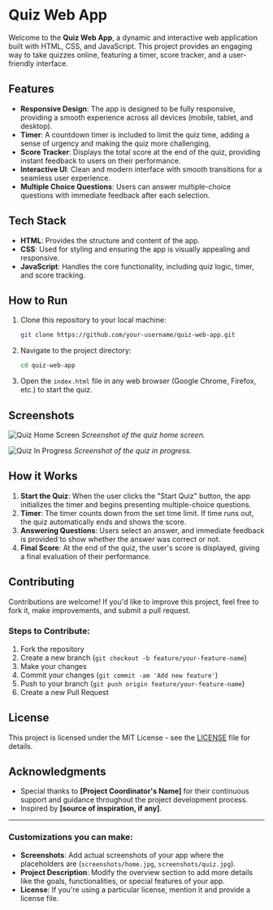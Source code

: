 # Quiz Web App

Welcome to the **Quiz Web App**, a dynamic and interactive web application built with HTML, CSS, and JavaScript. This project provides an engaging way to take quizzes online, featuring a timer, score tracker, and a user-friendly interface.

## Features

- **Responsive Design**: The app is designed to be fully responsive, providing a smooth experience across all devices (mobile, tablet, and desktop).
- **Timer**: A countdown timer is included to limit the quiz time, adding a sense of urgency and making the quiz more challenging.
- **Score Tracker**: Displays the total score at the end of the quiz, providing instant feedback to users on their performance.
- **Interactive UI**: Clean and modern interface with smooth transitions for a seamless user experience.
- **Multiple Choice Questions**: Users can answer multiple-choice questions with immediate feedback after each selection.

## Tech Stack

- **HTML**: Provides the structure and content of the app.
- **CSS**: Used for styling and ensuring the app is visually appealing and responsive.
- **JavaScript**: Handles the core functionality, including quiz logic, timer, and score tracking.

## How to Run

1. Clone this repository to your local machine:
    ```bash
    git clone https://github.com/your-username/quiz-web-app.git
    ```

2. Navigate to the project directory:
    ```bash
    cd quiz-web-app
    ```

3. Open the `index.html` file in any web browser (Google Chrome, Firefox, etc.) to start the quiz.

## Screenshots

![Quiz Home Screen](screenshots/home.jpg)
*Screenshot of the quiz home screen.*

![Quiz In Progress](screenshots/quiz.jpg)
*Screenshot of the quiz in progress.*

## How it Works

1. **Start the Quiz**: When the user clicks the "Start Quiz" button, the app initializes the timer and begins presenting multiple-choice questions.
2. **Timer**: The timer counts down from the set time limit. If time runs out, the quiz automatically ends and shows the score.
3. **Answering Questions**: Users select an answer, and immediate feedback is provided to show whether the answer was correct or not.
4. **Final Score**: At the end of the quiz, the user's score is displayed, giving a final evaluation of their performance.

## Contributing

Contributions are welcome! If you'd like to improve this project, feel free to fork it, make improvements, and submit a pull request.

### Steps to Contribute:

1. Fork the repository
2. Create a new branch (`git checkout -b feature/your-feature-name`)
3. Make your changes
4. Commit your changes (`git commit -am 'Add new feature'`)
5. Push to your branch (`git push origin feature/your-feature-name`)
6. Create a new Pull Request

## License

This project is licensed under the MIT License - see the [LICENSE](LICENSE) file for details.

## Acknowledgments

- Special thanks to **[Project Coordinator's Name]** for their continuous support and guidance throughout the project development process.
- Inspired by **[source of inspiration, if any]**.

---

### Customizations you can make:

- **Screenshots**: Add actual screenshots of your app where the placeholders are (`screenshots/home.jpg`, `screenshots/quiz.jpg`).
- **Project Description**: Modify the overview section to add more details like the goals, functionalities, or special features of your app.
- **License**: If you're using a particular license, mention it and provide a license file.
